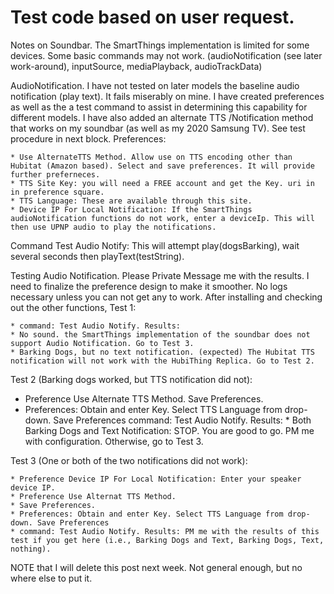 # Test code based on user request.
Notes on Soundbar. The SmartThings implementation is limited for some devices. Some basic commands may not work. (audioNotification (see later work-around), inputSource, mediaPlayback, audioTrackData)

AudioNotification. I have not tested on later models the baseline audio notification (play text). It fails miserably on mine. I have created preferences as well as the a test command to assist in determining this capability for different models. I have also added an alternate TTS /Notification method that works on my soundbar (as well as my 2020 Samsung TV). See test procedure in next block.
Preferences:

    * Use AlternateTTS Method. Allow use on TTS encoding other than Hubitat (Amazon based). Select and save preferences. It will provide further preferneces.
    * TTS Site Key: you will need a FREE account and get the Key. uri in in preference square.
    * TTS Language: These are available through this site.
    * Device IP For Local Notification: If the SmartThings audioNotification functions do not work, enter a deviceIp. This will then use UPNP audio to play the notifications.

Command Test Audio Notify: This will attempt play(dogsBarking), wait several seconds then playText(testString).

Testing Audio Notification. Please Private Message me with the results. I need to finalize the preference design to make it smoother. No logs necessary unless you can not get any to work. After installing and checking out the other functions,
Test 1:

    * command: Test Audio Notify. Results:
    * No sound. the SmartThings implementation of the soundbar does not support Audio Notification. Go to Test 3.
    * Barking Dogs, but no text notification. (expected) The Hubitat TTS notification will not work with the HubiThing Replica. Go to Test 2.

Test 2 (Barking dogs worked, but TTS notification did not):

   *  Preference Use Alternate TTS Method. Save Preferences.
   * Preferences: Obtain and enter Key. Select TTS Language from drop-down. Save Preferences
    command: Test Audio Notify. Results:
    * Both Barking Dogs and Text Notification: STOP. You are good to go. PM me with configuration.
    Otherwise, go to Test 3.

Test 3 (One or both of the two notifications did not work):

    * Preference Device IP For Local Notification: Enter your speaker device IP.
    * Preference Use Alternat TTS Method.
    * Save Preferences.
    * Preferences: Obtain and enter Key. Select TTS Language from drop-down. Save Preferences
    * command: Test Audio Notify. Results: PM me with the results of this test if you get here (i.e., Barking Dogs and Text, Barking Dogs, Text, nothing).

NOTE that I will delete this post next week. Not general enough, but no where else to put it.
